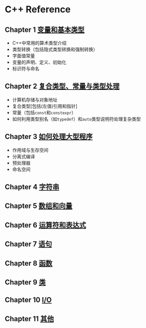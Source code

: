 # C++ Reference

## Chapter 1 [变量和基本类型](../HtmlDoc/C1.html)

- C++中常用的算术类型介绍
- 类型转换（包括隐式类型转换和强制转换）
- 字面值常量
- 变量的声明、定义、初始化
- 标识符与命名

## Chapter 2 [复合类型、常量与类型处理](../HtmlDoc/C2.html)

- 计算机存储与对象地址
- 复合类型[包括(左值)引用和指针]
- 常量（包括`const`和`constexpr`）
- 如何利用类型别名（如`typedef`）和`auto`类型说明符处理复杂类型

## Chapter 3 [如何处理大型程序](../HtmlDoc/C3.html)

- 作用域与生存空间
- 分离式编译
- 预处理器
- 命名空间

## Chapter 4 [字符串](../HtmlDoc/C4.html)

## Chapter 5 [数组和向量](../HtmlDoc/C5.html)

## Chapter 6 [运算符和表达式](../HtmlDoc/C6.html)

## Chapter 7 [语句](../HtmlDoc/C7.html)

## Chapter 8 [函数](../HtmlDoc/C8.html)

## Chapter 9  [类](../HtmlDoc/C9.html)

## Chapter 10 [I/O](../HtmlDoc/C10.html)

## Chapter 11 [其他](../HtmlDoc/C11.html)

